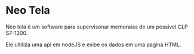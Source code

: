 <h1>Neo Tela</h1>
<p>Neo tela é um software para supervisonar memoraias de um possivel CLP S7-1200.</p>
<p>Ele ultiliza uma api em nodeJS e exibe os dados em uma pagina HTML.</p>
